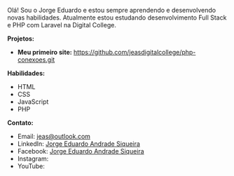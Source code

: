 Olá! Sou o Jorge Eduardo e estou sempre aprendendo e desenvolvendo novas habilidades. 
Atualmente estou estudando desenvolvimento Full Stack e PHP com Laravel na Digital College.

**Projetos:**
* **Meu primeiro site:** https://github.com/jeasdigitalcollege/php-conexoes.git

**Habilidades:**
* HTML
* CSS
* JavaScript
* PHP
  
**Contato:**
* Email: jeas@outlook.com
* LinkedIn: [Jorge Eduardo Andrade Siqueira](https://linkedin.com/in/jorgeeasiqueira)
* Facebook: [Jorge Eduardo Andrade Siqueira](https://facebook.com/jorgeeasiqueira)
* Instagram: 
* YouTube: 

